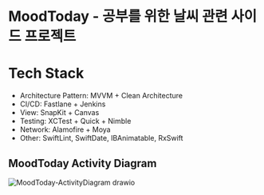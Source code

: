 # MoodToday - 공부를 위한 날씨 관련 사이드 프로젝트

# Tech Stack

- Architecture Pattern: MVVM + Clean Architecture
- CI/CD: Fastlane + Jenkins
- View: SnapKit + Canvas
- Testing: XCTest + Quick + Nimble
- Network: Alamofire + Moya
- Other: SwiftLint, SwiftDate, IBAnimatable, RxSwift

## MoodToday Activity Diagram
![MoodToday-ActivityDiagram drawio](https://user-images.githubusercontent.com/35019052/179345142-93d7d950-d1e1-4bbd-bf6b-b58f92f52d4f.png)
